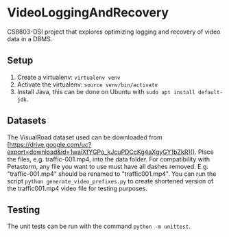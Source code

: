 # VideoLoggingAndRecovery
CS8803-DSI project that explores optimizing logging and recovery of video data in a DBMS.

## Setup

1. Create a virtualenv: `virtualenv venv`
2. Activate the virtualenv: `source venv/bin/activate`
3. Install Java, this can be done on Ubuntu with `sudo apt install default-jdk`.

## Datasets

The VisualRoad dataset used can be downloaded from [https://drive.google.com/uc?export=download&id=1waiXfYGPo_kJcuPDCcKg4aXgyGY1bZkR](). Place the files, e.g. traffic-001.mp4, into the data folder.
For compatibility with Petastorm, any file you want to use must have all dashes removed. E.g. "traffic-001.mp4" should be renamed to "traffic001.mp4".
You can run the script `python generate_video_prefixes.py` to create shortened version of the traffic001.mp4 video file for testing purposes.

## Testing

The unit tests can be run with the command `python -m unittest`.